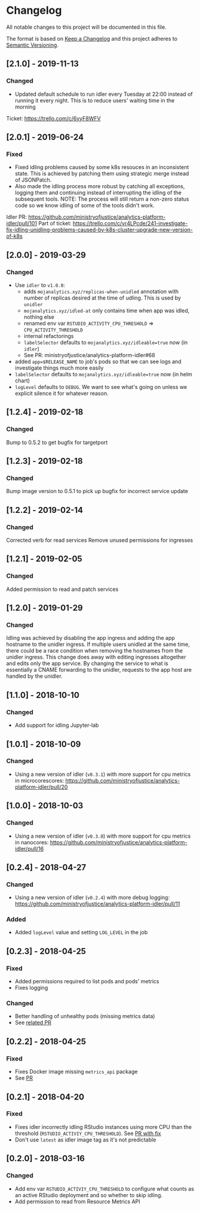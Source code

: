 # Changelog
All notable changes to this project will be documented in this file.

The format is based on [Keep a Changelog](http://keepachangelog.com/en/1.0.0/)
and this project adheres to [Semantic Versioning](http://semver.org/spec/v2.0.0.html).


## [2.1.0] - 2019-11-13
### Changed
- Updated default schedule to run idler every Tuesday at 22:00 instead
  of running it every night. This is to reduce users' waiting time in the
  morning

Ticket: https://trello.com/c/6yyF8WFV


## [2.0.1] - 2019-06-24
### Fixed
- Fixed idling problems caused by some k8s resouces in an inconsistent state.
  This is achieved by patching them using strategic merge instead of JSONPatch.
- Also made the idling process more robust by catching all exceptions, logging
  them and continuing instead of interrupting the idling of the subsequent
  tools.
  NOTE: The process will still return a non-zero status code so we know idling
  of some of the tools didn't work.


Idler PR: https://github.com/ministryofjustice/analytics-platform-idler/pull/101
Part of ticket: https://trello.com/c/vr4LPcde/241-investigate-fix-idling-unidling-problems-caused-by-k8s-cluster-upgrade-new-version-of-k8s


## [2.0.0] - 2019-03-29
### Changed
- Use `idler` to `v1.0.0`:
  - adds `mojanalytics.xyz/replicas-when-unidled` annotation with number of
    replicas desired at the time of udling. This is used by `unidler`
  - `mojanalytics.xyz/idled-at` only contains time when app was idled,
    nothing else
  - renamed env var `RSTUDIO_ACTIVITY_CPU_THRESHOLD` =>
    `CPU_ACTIVITY_THRESHOLD`
  - internal refactorings
  - `labelSelector` defaults to `mojanalytics.xyz/idleable=true` now
    (in `idler`)
  - See PR: ministryofjustice/analytics-platform-idler#68
- added `app=$RELEASE_NAME` to job's pods so that we can see logs and
  investigate things much more easily
- `labelSelector` defaults to `mojanalytics.xyz/idleable=true` now (in helm
  chart)
- `logLevel` defaults to `DEBUG`. We want to see what's going on unless
  we explicit silence it for whatever reason.


## [1.2.4] - 2019-02-18
### Changed
Bump to 0.5.2 to get bugfix for targetport


## [1.2.3] - 2019-02-18
### Changed
Bump image version to 0.5.1 to pick up bugfix for incorrect service update


## [1.2.2] - 2019-02-14
### Changed
Corrected verb for read services
Remove unused permissions for ingresses


## [1.2.1] - 2019-02-05
### Changed
Added permission to read and patch services


## [1.2.0] - 2019-01-29
### Changed
Idling was achieved by disabling the app ingress and adding the app hostname to the unidler ingress.
If multiple users unidled at the same time, there could be a race condition when removing the hostnames from the unidler ingress.
This change does away with editing ingresses altogether and edits only the app service. By changing the service to what is essentially a CNAME forwarding to the unidler, requests to the app host are handled by the unidler.


## [1.1.0] - 2018-10-10
### Changed
- Add support for idling Jupyter-lab


## [1.0.1] - 2018-10-09
### Changed
- Using a new version of idler (`v0.3.1`) with more support for cpu metrics in
  microcorescores:
  https://github.com/ministryofjustice/analytics-platform-idler/pull/20


## [1.0.0] - 2018-10-03
### Changed
- Using a new version of idler (`v0.3.0`) with more support for cpu metrics in
  nanocores:
  https://github.com/ministryofjustice/analytics-platform-idler/pull/16


## [0.2.4] - 2018-04-27
### Changed
- Using a new version of idler (`v0.2.4`) with more debug logging: https://github.com/ministryofjustice/analytics-platform-idler/pull/11

### Added
- Added `logLevel` value and setting `LOG_LEVEL` in the job


## [0.2.3] - 2018-04-25
### Fixed
- Added permissions required to list pods and pods' metrics
- Fixes logging

### Changed
- Better handling of unhealthy pods (missing metrics data)
- See [related PR](https://github.com/ministryofjustice/analytics-platform-idler/pull/10)


## [0.2.2] - 2018-04-25
### Fixed
- Fixes Docker image missing `metrics_api` package
- See [PR](https://github.com/ministryofjustice/analytics-platform-idler/pull/9)


## [0.2.1] - 2018-04-20
### Fixed
- Fixes idler incorrectly idling RStudio instances using more CPU
  than the threshold (`RSTUDIO_ACTIVIY_CPU_THRESHOLD`).
  See [PR with fix](https://github.com/ministryofjustice/analytics-platform-idler/pull/8)
- Don't use `latest` as idler image tag as it's not predictable


## [0.2.0] - 2018-03-16
### Changed
- Add env var `RSTUDIO_ACTIVIY_CPU_THRESHOLD` to configure what counts as an
  active RStudio deployment and so whether to skip idling.
- Add permission to read from Resource Metrics API
